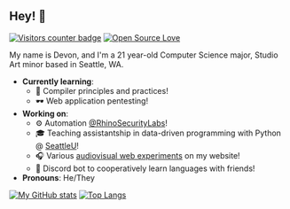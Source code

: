 ## Hey! 👋

[![Visitors counter badge](https://komarev.com/ghpvc/?username=d-mckee&color=blue&label=visitors)](https://github.com/antonkomarev/github-profile-views-counter)
[![Open Source Love](https://badges.frapsoft.com/os/v1/open-source.png?v=103)](https://github.com/ellerbrock/open-source-badges/)

My name is Devon, and I'm a 21 year-old Computer Science major, Studio Art minor based in Seattle, WA.

- **Currently learning**:
  - 🔧 Compiler principles and practices!
  - 🕶️ Web application pentesting!
- **Working on**: 
  - ⚙️ Automation [@RhinoSecurityLabs](https://github.com/rhinosecuritylabs)!
  - 🎓 Teaching assistantship in data-driven programming with Python @ [SeattleU](https://www.seattleu.edu/)!
  - 🎧 Various [audiovisual web experiments](https://www.devon.engineering/playground/) on my website!
  - 🤖 Discord bot to cooperatively learn languages with friends!
- **Pronouns**: He/They

[![My GitHub stats](https://github-readme-stats.vercel.app/api?username=d-mckee&count_private=true&show_icons=true)](https://github.com/anuraghazra/github-readme-stats)
[![Top Langs](https://github-readme-stats.vercel.app/api/top-langs/?username=d-mckee&layout=compact&langs_count=10&hide=TypeScript,SCSS,CSS,HTML)](https://github.com/anuraghazra/github-readme-stats)
